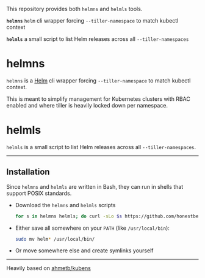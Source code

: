 This repository provides both `helmns` and `helmls` tools.

**`helmns`** `helm` cli wrapper forcing `--tiller-namespace` to match kubectl context

**`helmls`** a small script to list Helm releases across all `--tiller-namespaces`

# helmns

`helmns` is a [Helm](http://helm.sh) cli wrapper forcing `--tiller-namespace` to match kubectl context.

This is meant to simplify management for Kubernetes clusters with RBAC enabled and where tiller is heavily locked down per namespace.

# helmls

`helmls` is a small script to list Helm releases across all `--tiller-namespaces`.

-----

## Installation

Since `helmns` and `helmls` are written in Bash, they can run in shells that support POSIX standards.

- Download the `helmns` and `helmls` scripts
  
  ```bash
  for s in helmns helmls; do curl -sLo $s https://github.com/honestbee/devops-tools/tree/master/helmns/$s; done
  ```

- Either save all somewhere on your `PATH` (like `/usr/local/bin`):
  
  ```bash
  sudo mv helm* /usr/local/bin/
  ```

- Or move somewhere else and create symlinks yourself

-----

Heavily based on [ahmetb/kubens](https://github.com/ahmetb/kubectx)
